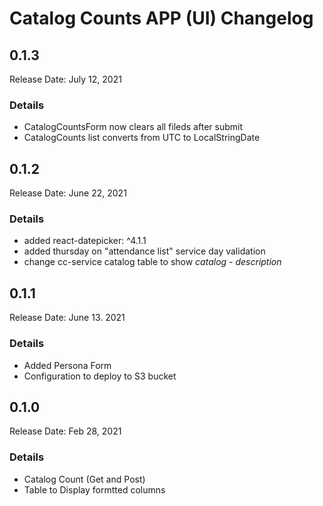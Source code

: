 # Catalog Counts APP (UI) Changelog

## 0.1.3
Release Date: July 12, 2021
### Details
- CatalogCountsForm now clears all fileds after submit
- CatalogCounts list converts from UTC to LocalStringDate

## 0.1.2
Release Date: June 22, 2021
### Details
- added react-datepicker: ^4.1.1
- added thursday on "attendance list" service day validation
- change cc-service catalog table to show _catalog - description_

## 0.1.1
Release Date: June 13. 2021
### Details
- Added Persona Form
- Configuration to deploy to S3 bucket

## 0.1.0
Release Date: Feb 28, 2021
### Details
- Catalog Count (Get and Post)
- Table to Display formtted columns
